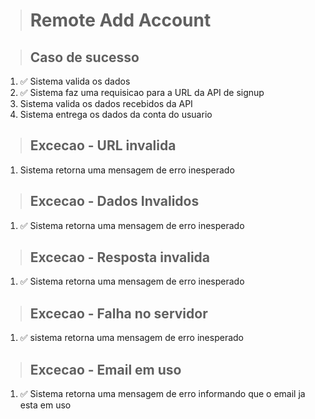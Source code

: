 > # Remote Add Account

> ## Caso de sucesso
1. ✅ Sistema valida os dados
2. ✅ Sistema faz uma requisicao para a URL da API de signup
3. Sistema valida os dados recebidos da API
4. Sistema entrega os dados da conta do usuario

> ## Excecao - URL invalida
1. Sistema retorna uma mensagem de erro inesperado

> ## Excecao - Dados Invalidos
1. ✅ Sistema retorna uma mensagem de erro inesperado

> ## Excecao - Resposta invalida
1. ✅ Sistema retorna uma mensagem de erro inesperado

> ## Excecao - Falha no servidor
1. ✅ sistema retorna uma mensagem de erro inesperado

> ## Excecao - Email em uso
1. ✅ Sistema retorna uma mensagem de erro informando que o email ja esta em uso